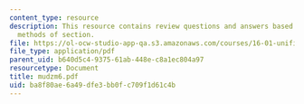 ```yaml
---
content_type: resource
description: This resource contains review questions and answers based on moment and
  methods of section.
file: https://ol-ocw-studio-app-qa.s3.amazonaws.com/courses/16-01-unified-engineering-i-ii-iii-iv-fall-2005-spring-2006/ba8f80ae6a49dfe3bb0fc709f1d61c4b_mudzm6.pdf
file_type: application/pdf
parent_uid: b640d5c4-9375-61ab-448e-c8a1ec804a97
resourcetype: Document
title: mudzm6.pdf
uid: ba8f80ae-6a49-dfe3-bb0f-c709f1d61c4b
---
```

